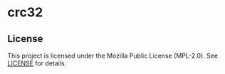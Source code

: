 # crc32
## License
This project is licensed under the Mozilla Public License (MPL-2.0).
See [LICENSE](LICENSE.txt) for details.
